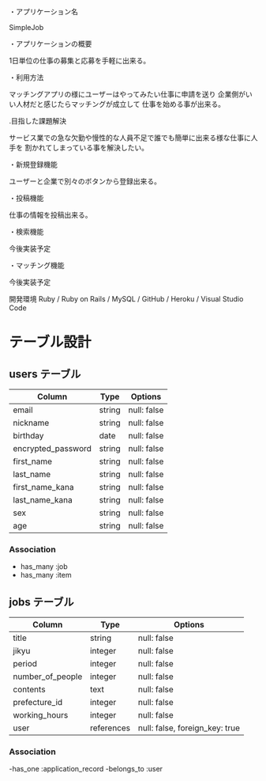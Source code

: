 ・アプリケーション名 
>
  SimpleJob
>
>
・アプリケーションの概要
>
 1日単位の仕事の募集と応募を手軽に出来る。
 >
 >
・利用方法
>
 マッチングアプリの様にユーザーはやってみたい仕事に申請を送り
 企業側がいい人材だと感じたらマッチングが成立して
 仕事を始める事が出来る。
>
>
 .目指した課題解決
 >
 サービス業での急な欠勤や慢性的な人員不足で誰でも簡単に出来る様な仕事に人手を
 割かれてしまっている事を解決したい。
>
>
・新規登録機能
>
ユーザーと企業で別々のボタンから登録出来る。
>
>
・投稿機能
>
仕事の情報を投稿出来る。
>
>
・検索機能
>
今後実装予定
>
>
・マッチング機能
>
今後実装予定
>
>
>
開発環境
Ruby / Ruby on Rails / MySQL / GitHub / Heroku / Visual Studio Code




# テーブル設計



## users テーブル

| Column            | Type     | Options     |
| --------          | ------   | ----------- |
| email             | string   | null: false |
| nickname          | string   | null: false |
| birthday          | date     | null: false |
| encrypted_password| string   | null: false | 
| first_name        | string   | null: false |
| last_name         | string   | null: false |
| first_name_kana   | string   | null: false |
| last_name_kana    | string   | null: false |
| sex               | string   | null: false |
| age               | string   | null: false |


### Association

- has_many :job
- has_many :item

## jobs テーブル

| Column             | Type       | Options                        |
| ------             | ------     | -----------                    |
| title              | string     | null: false                    |
| jikyu              | integer    | null: false                    |
| period             | integer    | null: false                    |
| number_of_people   | integer    | null: false                    |
| contents           | text       | null: false                    |
| prefecture_id      | integer    | null: false                    |
| working_hours      | integer    | null: false                    |
| user               | references | null: false, foreign_key: true |

### Association

-has_one :application_record
-belongs_to :user

